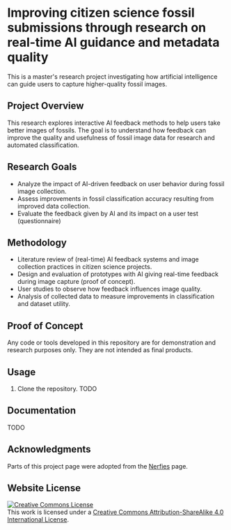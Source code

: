 # Improving citizen science fossil submissions through research on real-time AI guidance and metadata quality
This is a master's research project investigating how artificial intelligence can guide users to capture higher-quality fossil images.

## Project Overview

This research explores interactive AI feedback methods to help users take better images of fossils. The goal is to understand how feedback can improve the quality and usefulness of fossil image data for research and automated classification.

## Research Goals

- Analyze the impact of AI-driven feedback on user behavior during fossil image collection.
- Assess improvements in fossil classification accuracy resulting from improved data collection.
- Evaluate the feedback given by AI and its impact on a user test (questionnaire)

## Methodology

- Literature review of (real-time) AI feedback systems and image collection practices in citizen science projects.
- Design and evaluation of prototypes with AI giving real-time feedback during image capture (proof of concept).
- User studies to observe how feedback influences image quality.
- Analysis of collected data to measure improvements in classification and dataset utility.

## Proof of Concept

Any code or tools developed in this repository are for demonstration and research purposes only. They are not intended as final products.

## Usage

1. Clone the repository.
TODO

## Documentation

TODO

## Acknowledgments

Parts of this project page were adopted from the [Nerfies](https://nerfies.github.io/) page.

## Website License
<a rel="license" href="http://creativecommons.org/licenses/by-sa/4.0/"><img alt="Creative Commons License" style="border-width:0" src="https://i.creativecommons.org/l/by-sa/4.0/88x31.png" /></a><br />This work is licensed under a <a rel="license" href="http://creativecommons.org/licenses/by-sa/4.0/">Creative Commons Attribution-ShareAlike 4.0 International License</a>.
